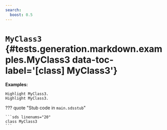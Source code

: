 ```yaml
---
search:
  boost: 0.5
---
```


# <code class="doc-symbol doc-symbol-class"></code> `MyClass3` {#tests.generation.markdown.examples.MyClass3 data-toc-label='[class] MyClass3'}

**Examples:**

```sds hl_lines="1 2"
Highlight MyClass3.
Highlight MyClass3.
```

??? quote "Stub code in `main.sdsstub`"

    ```sds linenums="20"
    class MyClass3
    ```
